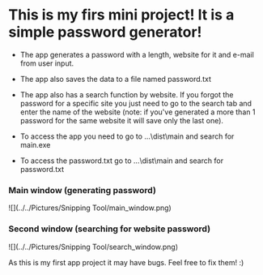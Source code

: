 # This is my firs mini project! It is a simple password generator!

* The app generates a password with a length, website for it and e-mail from user input.

* The app also saves the data to a file named password.txt

* The app also has a search function by website. If you forgot the password for a specific site you just need to go to the search tab and enter the name of the website (note: if you've generated a more than 1 password for the same website it will save only the last one).

* To access the app you need to go to ...\dist\main and search for main.exe
* To access the password.txt go to ...\dist\main and search for password.txt


### Main window (generating password)
![](../../Pictures/Snipping Tool/main_window.png)


### Second window (searching for website password)
![](../../Pictures/Snipping Tool/search_window.png)

As this is my first app project it may have bugs. Feel free to fix them! :)
